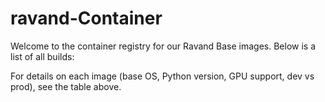 # ravand-Container


Welcome to the container registry for our Ravand Base images. Below is a list of all builds:

<!-- IMAGES_TABLE_START -->
<!-- IMAGES_TABLE_END -->

For details on each image (base OS, Python version, GPU support, dev vs prod), see the table above.
